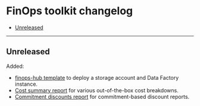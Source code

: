 # FinOps toolkit changelog

- [Unreleased](#unreleased)

---

## Unreleased

Added:

- [finops-hub template](templates/finops-hub.md) to deploy a storage account and Data Factory instance.
- [Cost summary report](reports/cost-summary.md) for various out-of-the-box cost breakdowns.
- [Commitment discounts report](reports/commitment-discounts.md) for commitment-based discount reports.

<br>
